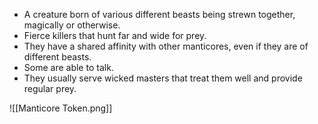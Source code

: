 - A creature born of various different beasts being strewn together, magically or otherwise.
- Fierce killers that hunt far and wide for prey.
- They have a shared affinity with other manticores, even if they are of different beasts.
- Some are able to talk.
- They usually serve wicked masters that treat them well and provide regular prey.

![[Manticore Token.png]]